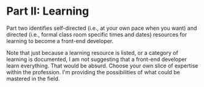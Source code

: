 # Part II: Learning

Part two identifies self-directed (i.e., at your own pace when you want) and directed (i.e., formal class room specific times and dates) resources for learning to become a front-end developer.

Note that just because a learning resource is listed, or a category of learning is documented, I am not suggesting that a front-end developer learn everything. That would be absurd. Choose your own slice of expertise within the profession. I'm providing the possibilities of what could be mastered in the field.
